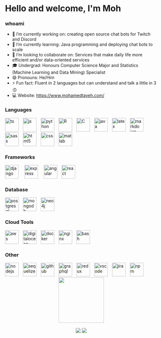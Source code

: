 # Hello and welcome, I'm Moh

### whoami

- 🔭 I’m currently working on: creating open source chat bots for Twitch and Discord
- 🌱 I’m currently learning: Java programming and deploying chat bots to scale
- 👯 I’m looking to collaborate on: Services that make daily life more efficient and/or data-oriented services
- 🎓 Undergrad: Honours Computer Science Major and Statistics (Machine Learning and Data Mining) Specialist
- 😄 Pronouns: He/Him
- ⚡ Fun fact: Fluent in 2 languages but can understand and talk a little in 3 :D
- 💻 Website: https://www.mohamedtayeh.com/

### Languages

<div style="display: inline_block; margin-top: 15px;">
  <img alt="ts" height="45" width="45" style="margin-right: 10px;" src="https://cdn.jsdelivr.net/gh/devicons/devicon/icons/typescript/typescript-original.svg" />
  <img alt="js" height="45" width="45" style="margin-right: 10px;"  src="https://cdn.jsdelivr.net/gh/devicons/devicon/icons/javascript/javascript-original.svg" />
  <img alt="python" height="45" width="45" style="margin-right: 10px;"  src="https://cdn.jsdelivr.net/gh/devicons/devicon/icons/python/python-original.svg" />
  <img alt="R" height="45" width="45" style="margin-right: 10px;" src="https://cdn.jsdelivr.net/gh/devicons/devicon/icons/r/r-original.svg" />
  <img alt="C" height="45" width="45" style="margin-right: 10px;"  src="https://cdn.jsdelivr.net/gh/devicons/devicon/icons/c/c-original.svg" />
  <img alt="java" height="45" width="45" style="margin-right: 10px;"  src="https://cdn.jsdelivr.net/gh/devicons/devicon/icons/java/java-original-wordmark.svg" />
  <img alt="latex" height="45" width="45" style="margin-right: 10px;"  src="https://cdn.jsdelivr.net/gh/devicons/devicon/icons/latex/latex-original.svg" />
  <img alt="markdown" height="45" width="45" style="margin-right: 10px;"  src="https://cdn.jsdelivr.net/gh/devicons/devicon/icons/markdown/markdown-original.svg" />
  <img alt="sass" height="45" width="45" style="margin-right: 10px;" src="https://cdn.jsdelivr.net/gh/devicons/devicon/icons/sass/sass-original.svg" />
  <img alt="html5" height="45" width="45" style="margin-right: 10px;"  src="https://cdn.jsdelivr.net/gh/devicons/devicon/icons/html5/html5-original.svg" />
  <img alt="css" height="45" width="45" style="margin-right: 10px;"  src="https://cdn.jsdelivr.net/gh/devicons/devicon/icons/css3/css3-original.svg" />
  <img alt="matlab" height="45" width="45" style="margin-right: 10px;"  src="https://cdn.jsdelivr.net/gh/devicons/devicon/icons/matlab/matlab-original.svg" />
</div>

### Frameworks

<div style="display: inline_block; margin-top: 15px;">
  <img alt="django" height="45" width="45" style="margin-right: 15px;"  src="https://cdn.jsdelivr.net/gh/devicons/devicon/icons/django/django-plain-wordmark.svg" />          
  <img alt="express" height="45" width="45" style="margin-right: 15px;"  src="https://cdn.jsdelivr.net/gh/devicons/devicon/icons/express/express-original-wordmark.svg" />
  <img alt="angular" height="45" width="45" style="margin-right: 10px;"  src="https://cdn.jsdelivr.net/gh/devicons/devicon/icons/angularjs/angularjs-original.svg" />  
  <img alt="react" height="45" width="45" style="margin-right: 10px;"  src="https://cdn.jsdelivr.net/gh/devicons/devicon/icons/react/react-original-wordmark.svg" />             
</div>

### Database

<div style="display: inline_block; margin-top: 15px;">
 <img alt="postgresql" height="45" width="45" style="margin-right: 10px;"  src="https://cdn.jsdelivr.net/gh/devicons/devicon/icons/postgresql/postgresql-plain-wordmark.svg" />
 <img alt="mongodb" height="45" width="45" style="margin-right: 10px;"  src="https://cdn.jsdelivr.net/gh/devicons/devicon/icons/mongodb/mongodb-original-wordmark.svg" />
 <img alt="neo4j" height="45" width="45" style="margin-right: 10px;"  src="https://cdn.jsdelivr.net/gh/devicons/devicon/icons/neo4j/neo4j-original-wordmark.svg" />

</div>
          
### Cloud Tools

<div style="display: inline_block; margin-top: 15px;">
  <img alt="aws" height="45" width="45" style="margin-right: 10px;"  src="https://cdn.jsdelivr.net/gh/devicons/devicon/icons/amazonwebservices/amazonwebservices-original-wordmark.svg" />
  <img alt="digitalocean" height="45" width="45" style="margin-right: 10px;"  src="https://cdn.jsdelivr.net/gh/devicons/devicon/icons/digitalocean/digitalocean-original-wordmark.svg" />
  <img alt="docker" height="45" width="45" style="margin-right: 10px;"  src="https://cdn.jsdelivr.net/gh/devicons/devicon/icons/docker/docker-plain-wordmark.svg" />
  <img alt="nginx" height="45" width="45" style="margin-right: 10px;"  src="https://cdn.jsdelivr.net/gh/devicons/devicon/icons/nginx/nginx-original.svg" />
  <img alt="bash" height="45" width="45" style="margin-right: 10px;"  src="https://cdn.jsdelivr.net/gh/devicons/devicon/icons/bash/bash-plain.svg" />

</div>

### Other

<div style="display: inline_block; margin-top: 15px;">
  <img alt="nodejs" height="45" width="45" style="margin-right: 10px;"  src="https://cdn.jsdelivr.net/gh/devicons/devicon/icons/nodejs/nodejs-original.svg" />
  <img alt="sequelize" height="45" width="45" style="margin-right: 10px;"  src="https://cdn.jsdelivr.net/gh/devicons/devicon/icons/sequelize/sequelize-original-wordmark.svg" />
  <img alt="github" height="45" width="45" style="margin-right: 10px;" src="https://cdn.jsdelivr.net/gh/devicons/devicon/icons/github/github-original-wordmark.svg" />
  <img alt="graphql" height="45" width="45" style="margin-right: 10px;"  src="https://cdn.jsdelivr.net/gh/devicons/devicon/icons/graphql/graphql-plain-wordmark.svg" />
  <img alt="redux" height="45" width="45" style="margin-right: 10px;" src="https://cdn.jsdelivr.net/gh/devicons/devicon/icons/redux/redux-original.svg" />
  <img alt="vscode" height="45" width="45" style="margin-right: 10px;" src="https://cdn.jsdelivr.net/gh/devicons/devicon/icons/vscode/vscode-original.svg" />
  <img alt="jira" height="45" width="45" style="margin-right: 10px;"  src="https://cdn.jsdelivr.net/gh/devicons/devicon/icons/jira/jira-original-wordmark.svg" />
  <img alt="npm" height="45" width="45" style="margin-right: 10px;"  src="https://cdn.jsdelivr.net/gh/devicons/devicon/icons/npm/npm-original-wordmark.svg" />
<br/>

<div align="center">
  <img height="150em" src="https://github-readme-stats.vercel.app/api?username=mohamed-tayeh&show_icons=true&theme=aura_dark&include_all_commits=true&count_private=true"/>
</div>

<div align="center" style="display: inline_block"><br>
  <a href = "mailto:mohamedntayeh@gmail.com"><img src="https://img.shields.io/badge/-Gmail-%23333?style=for-the-badge&logo=gmail&logoColor=white" target="_blank"></a>
  <a href="https://www.linkedin.com/in/mohamed-tayeh/?originalSubdomain=ca" target="_blank"><img src="https://img.shields.io/badge/-LinkedIn-%230077B5?style=for-the-badge&logo=linkedin&logoColor=white" target="_blank"></a> 
</div>
